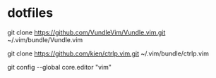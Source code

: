 # dotfiles

git clone https://github.com/VundleVim/Vundle.vim.git ~/.vim/bundle/Vundle.vim

git clone https://github.com/kien/ctrlp.vim.git ~/.vim/bundle/ctrlp.vim


git config --global core.editor "vim"
